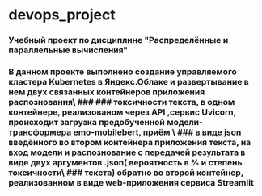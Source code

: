 #                                                           devops_project
###                               Учебный проект по дисциплине "Распределённые и параллельные вычисления" 
### В данном проекте выполнено создание  управляемого кластера Kubernetes в Яндекс.Облаке и развертывание в нем двух связанных контейнеров приложения распознования\ ### ### токсичности текста, в одном контейнере, реализованом через API ,сервис Uvicorn, происходит загрузка предобученной модели-трансформера emo-mobilebert, приём \ ###  в виде json введённого во втором контейнера приложения текста, на вход модели и распознование с  передачей результата в виде двух аргументов .json( вероятность в % и степень токсичности\ ### текста) обратно во второй контейнер, реализованном в виде web-приложения сервиса Streamlit
